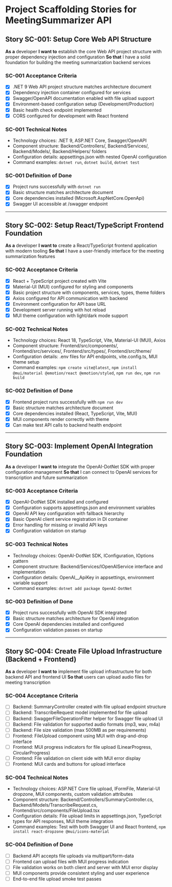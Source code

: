 # Project Scaffolding Stories for MeetingSummarizer API

## Story SC-001: Setup Core Web API Structure

**As a** developer
**I want to** establish the core Web API project structure with proper dependency injection and configuration
**So that** I have a solid foundation for building the meeting summarization backend services

### SC-001 Acceptance Criteria

- [x] .NET 9 Web API project structure matches architecture document
- [x] Dependency injection container configured for services
- [x] Swagger/OpenAPI documentation enabled with file upload support
- [x] Environment-based configuration setup (Development/Production)
- [x] Basic health check endpoint implemented
- [x] CORS configured for development with React frontend

### SC-001 Technical Notes

- Technology choices: .NET 9, ASP.NET Core, Swagger/OpenAPI
- Component structure: Backend/Controllers/, Backend/Services/, Backend/Models/, Backend/Helpers/ folders
- Configuration details: appsettings.json with nested OpenAI configuration
- Command examples: `dotnet run`, `dotnet build`, `dotnet test`

### SC-001 Definition of Done

- [x] Project runs successfully with `dotnet run`
- [x] Basic structure matches architecture document
- [x] Core dependencies installed (Microsoft.AspNetCore.OpenApi)
- [x] Swagger UI accessible at /swagger endpoint

---

## Story SC-002: Setup React/TypeScript Frontend Foundation

**As a** developer
**I want to** create a React/TypeScript frontend application with modern tooling
**So that** I have a user-friendly interface for the meeting summarization features

### SC-002 Acceptance Criteria

- [x] React + TypeScript project created with Vite
- [x] Material-UI (MUI) configured for styling and components
- [x] Basic project structure with components, services, types, theme folders
- [x] Axios configured for API communication with backend
- [x] Environment configuration for API base URL
- [x] Development server running with hot reload
- [x] MUI theme configuration with light/dark mode support

### SC-002 Technical Notes

- Technology choices: React 18, TypeScript, Vite, Material-UI (MUI), Axios
- Component structure: Frontend/src/components/, Frontend/src/services/, Frontend/src/types/, Frontend/src/theme/
- Configuration details: .env files for API endpoints, vite.config.ts, MUI theme setup
- Command examples: `npm create vite@latest`, `npm install @mui/material @emotion/react @emotion/styled`, `npm run dev`, `npm run build`

### SC-002 Definition of Done

- [x] Frontend project runs successfully with `npm run dev`
- [x] Basic structure matches architecture document
- [x] Core dependencies installed (React, TypeScript, Vite, MUI)
- [x] MUI components render correctly with theme
- [x] Can make test API calls to backend health endpoint

---

## Story SC-003: Implement OpenAI Integration Foundation

**As a** developer
**I want to** integrate the OpenAI-DotNet SDK with proper configuration management
**So that** I can connect to OpenAI services for transcription and future summarization

### SC-003 Acceptance Criteria

- [x] OpenAI-DotNet SDK installed and configured
- [x] Configuration supports appsettings.json and environment variables
- [x] OpenAI API key configuration with fallback hierarchy
- [x] Basic OpenAI client service registration in DI container
- [x] Error handling for missing or invalid API keys
- [x] Configuration validation on startup

### SC-003 Technical Notes

- Technology choices: OpenAI-DotNet SDK, IConfiguration, IOptions pattern
- Component structure: Backend/Services/IOpenAIService interface and implementation
- Configuration details: OpenAI__ApiKey in appsettings, environment variable support
- Command examples: `dotnet add package OpenAI-DotNet`

### SC-003 Definition of Done

- [x] Project runs successfully with OpenAI SDK integrated
- [x] Basic structure matches architecture for OpenAI integration
- [x] Core OpenAI dependencies installed and configured
- [x] Configuration validation passes on startup

---

## Story SC-004: Create File Upload Infrastructure (Backend + Frontend)

**As a** developer
**I want to** implement file upload infrastructure for both backend API and frontend UI
**So that** users can upload audio files for meeting transcription

### SC-004 Acceptance Criteria

- [ ] Backend: SummaryController created with file upload endpoint structure
- [ ] Backend: TranscribeRequest model implemented for file upload
- [ ] Backend: SwaggerFileOperationFilter helper for Swagger file upload UI
- [ ] Backend: File validation for supported audio formats (mp3, wav, m4a)
- [ ] Backend: File size validation (max 500MB as per requirements)
- [ ] Frontend: FileUpload component using MUI with drag-and-drop interface
- [ ] Frontend: MUI progress indicators for file upload (LinearProgress, CircularProgress)
- [ ] Frontend: File validation on client side with MUI error display
- [ ] Frontend: MUI cards and buttons for upload interface

### SC-004 Technical Notes

- Technology choices: ASP.NET Core file upload, IFormFile, Material-UI dropzone, MUI components, custom validation attributes
- Component structure: Backend/Controllers/SummaryController.cs, Backend/Models/TranscribeRequest.cs, Frontend/src/components/FileUpload.tsx
- Configuration details: File upload limits in appsettings.json, TypeScript types for API responses, MUI theme integration
- Command examples: Test with both Swagger UI and React frontend, `npm install react-dropzone @mui/icons-material`

### SC-004 Definition of Done

- [ ] Backend API accepts file uploads via multipart/form-data
- [ ] Frontend can upload files with MUI progress indication
- [ ] File validation works on both client and server with MUI error display
- [ ] MUI components provide consistent styling and user experience
- [ ] End-to-end file upload smoke test passes
